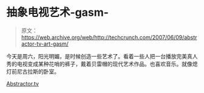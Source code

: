 # 抽象电视艺术-gasm-

> 原文：<https://web.archive.org/web/http://techcrunch.com/2007/06/09/abstractor-tv-art-gasm/>

今天是周六，阳光明媚，是时候创造一些艺术了。看着一些人把一台播放完美真人秀的电视变成某种花哨的裤子，戴着贝雷帽的现代艺术作品。也喜欢音乐。就像熄灯前尼古拉斯的卧室。

[Abstractor.tv](https://web.archive.org/web/20201129134756/http://abstractor.tv/)